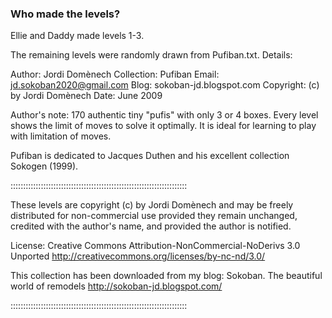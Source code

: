 ### Who made the levels?

Ellie and Daddy made levels 1-3.

The remaining levels were randomly drawn from Pufiban.txt. Details:

Author: Jordi Domènech
Collection: Pufiban
Email: jd.sokoban2020@gmail.com
Blog: sokoban-jd.blogspot.com
Copyright: (c) by Jordi Domènech
Date: June 2009

Author's note:
170 authentic tiny "pufis" with only 3 or 4 boxes. Every level shows the limit of moves to solve it optimally. It is ideal for learning to play with limitation of moves.

Pufiban is dedicated to Jacques Duthen and his excellent collection Sokogen (1999).

::::::::::::::::::::::::::::::::::::::::::::::::::::::::::::::::::::::

These levels are copyright (c) by Jordi Domènech and may be freely
distributed for non-commercial use provided they remain unchanged,
credited with the author's name, and provided the author is notified.

License: Creative Commons Attribution-NonCommercial-NoDerivs 3.0 Unported
http://creativecommons.org/licenses/by-nc-nd/3.0/

This collection has been downloaded from my blog:
Sokoban. The beautiful world of remodels
http://sokoban-jd.blogspot.com/

::::::::::::::::::::::::::::::::::::::::::::::::::::::::::::::::::::::
